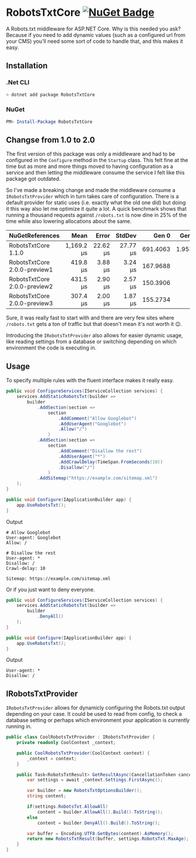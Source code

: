 # RobotsTxtCore [![NuGet Badge](https://buildstats.info/nuget/RobotsTxtCore)](https://www.nuget.org/packages/RobotsTxtCore/)

A Robots.txt middleware for ASP.NET Core. Why is this needed you ask? Because if you
need to add dynamic values (such as a configured url from your CMS) you'll need some
sort of code to handle that, and this makes it easy.

## Installation

### .Net CLI

```sh
> dotnet add package RobotsTxtCore
```

### NuGet

```powershell
PM> Install-Package RobotsTxtCore
```

## Changse from 1.0 to 2.0

The first version of this package was only a middleware and had to be configured in
the `Configure` method in the `Startup` class. This felt fine at the time but as more
and more things moved to having configuration as a service and then letting the
middleware consume the service I felt like this package got outdated.

So I've made a breaking change and made the middleware consume a `IRobotsTxtProvider`
which in turn takes care of configuration. There is a default provider for static uses
(i.e. exactly what the old one did) but doing it this way also let me optimize it quite
a lot. A quick benchmark shows that running a thousand requests against `/robots.txt`
is now dine in 25% of the time while also lowering allocations about the same.

| NuGetReferences              |       Mean |    Error |   StdDev |    Gen 0 |  Gen 1 | Allocated |
|----------------------------- |-----------:|---------:|---------:|---------:|-------:|----------:|
| RobotsTxtCore 1.1.0          | 1,169.2 μs | 22.62 μs | 27.77 μs | 691.4063 | 1.9531 |  4,242 KB |
| RobotsTxtCore 2.0.0-preview1 |   419.8 μs |  3.88 μs |  3.24 μs | 167.9688 |      - |  1,031 KB |
| RobotsTxtCore 2.0.0-preview2 |   431.5 μs |  2.90 μs |  2.57 μs | 150.3906 |      - |    922 KB |
| RobotsTxtCore 2.0.0-preview3 |   307.4 μs |  2.00 μs |  1.87 μs | 155.2734 |      - |    953 KB |

Sure, it was really fast to start with and there are very few sites where `/robots.txt`
gets a ton of traffic but that doesn't mean it's not worth it 😉.

Introducing the `IRobotsTxtProvider` also allows for easier dynamic usage, like
reading settings from a database or switching depending on which environment the code
is executing in.

## Usage

To specify multiple rules with the fluent interface makes it really easy.

```csharp
public void ConfigureServices(IServiceCollection services) {
    services.AddStaticRobotsTxt(builder =>
        builder
            .AddSection(section =>
                section
                    .AddComment("Allow Googlebot")
                    .AddUserAgent("Googlebot")
                    .Allow("/")
                )
            .AddSection(section =>
                section
                    .AddComment("Disallow the rest")
                    .AddUserAgent("*")
                    .AddCrawlDelay(TimeSpan.FromSeconds(10))
                    .Disallow("/")
                )
            .AddSitemap("https://example.com/sitemap.xml")
    );
}

public void Configure(IApplicationBuilder app) {
    app.UseRobotsTxt();
}
```

Output

```robots
# Allow Googlebot
User-agent: Googlebot
Allow: /

# Disallow the rest
User-agent: *
Disallow: /
Crawl-delay: 10

Sitemap: https://example.com/sitemap.xml
```

Or if you just want to deny everyone.

```csharp
public void ConfigureServices(IServiceCollection services) {
    services.AddStaticRobotsTxt(builder =>
        builder
            .DenyAll()
    );
}

public void Configure(IApplicationBuilder app) {
    app.UseRobotsTxt();
}
```

Output

```robots
User-agent: *
Disallow: /
```

## IRobotsTxtProvider

`IRobotsTxtProvider` allows for dynamicly configuring the Robots.txt output depending
on your case. It could be used to read from config, to check a database setting or
perhaps which environment your application is currently running in.

```csharp
public class CoolRobotsTxtProvider : IRobotsTxtProvider {
    private readonly CoolContext _context;

    public CoolRobotsTxtProvider(CoolContext context) {
        _context = context;
    }

    public Task<RobotsTxtResult> GetResultAsync(CancellationToken cancellationToken) {
        var settings = await _context.Settings.FirstAsync();

        var builder = new RobotsTxtOptionsBuilder();
        string content;

        if(settings.RobotsTxt.AllowAll)
            content = builder.AllowAll().Build().ToString();
        else
            content = builder.DenyAll().Build().ToString();

        var buffer = Encoding.UTF8.GetBytes(content).AsMemory();
        return new RobotsTxtResult(buffer, settings.RobotsTxt.MaxAge);
    }
}
```
